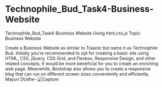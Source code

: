 # Technophile_Bud_Task4-Business-Website
Technophile_Bud_Task4-Business Website Using html,css,js
Topic: Business Website

Create a Business Website as similar to Traackr but name it as Technophile Bud. Initially you're recommended to opt for creating a basic site using HTML, CSS, jQuery, CSS Grid, and Flexbox, Responsive Design, and other related concepts, It would be more beneficial for you to create an enriching web page. Meanwhile, Bootstrap also allows you to create a responsive blog that can run on different screen sizes conveniently and efficiently.
Mayuri DUdhe-
![Capture](https://user-images.githubusercontent.com/87758683/133879534-036a2b8e-d576-41fc-adb9-30be231b0890.JPG)
